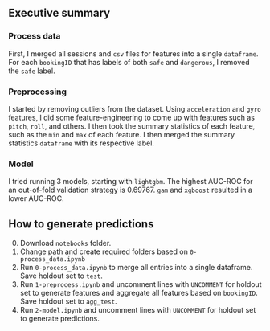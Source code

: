 ## Executive summary
### Process data
First, I merged all sessions and `csv` files for features into a single `dataframe`. For each `bookingID` that has labels of both `safe` and `dangerous`, I removed the `safe` label.
### Preprocessing
I started by removing outliers from the dataset. Using `acceleration` and `gyro` features, I did some feature-engineering to come up with features such as `pitch`, `roll`, and others. I then took the summary statistics of each feature, such as the `min` and `max` of each feature. I then merged the summary statistics `dataframe` with its respective label.
### Model
I tried running 3 models, starting with `lightgbm`. The highest AUC-ROC for an out-of-fold validation strategy is 0.69767. `gam` and `xgboost` resulted in a lower AUC-ROC.

## How to generate predictions
0. Download `notebooks` folder.
1. Change path and create required folders based on `0-process_data.ipynb`
2. Run `0-process_data.ipynb` to merge all entries into a single dataframe. Save holdout set to `test`.
3. Run `1-preprocess.ipynb` and uncomment lines with `UNCOMMENT` for holdout set to generate features and aggregate all features based on `bookingID`. Save holdout set to `agg_test`.
4. Run `2-model.ipynb` and uncomment lines with `UNCOMMENT` for holdout set to generate predictions.
